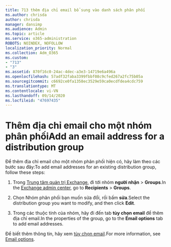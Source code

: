 ```yaml
---
title: 713 thêm địa chỉ email bổ sung vào danh sách phân phối
ms.author: chrisda
author: chrisda
manager: dansimp
ms.audience: Admin
ms.topic: article
ms.service: o365-administration
ROBOTS: NOINDEX, NOFOLLOW
localization_priority: Normal
ms.collection: Adm_O365
ms.custom:
- "713"
- "3"
ms.assetid: 870f16c0-24ac-4dec-a3e3-14719e6a496a
ms.openlocfilehash: 57adf32faba3399fbbf08c9cfed267a2fc75b05a
ms.sourcegitcommit: c6692ce0fa1358ec3529e59ca0ecdfdea4cdc759
ms.translationtype: MT
ms.contentlocale: vi-VN
ms.lasthandoff: 09/14/2020
ms.locfileid: "47697435"
---
```

# <a name="add-an-email-address-for-a-distribution-group"></a><span data-ttu-id="165e0-102">Thêm địa chỉ email cho một nhóm phân phối</span><span class="sxs-lookup"><span data-stu-id="165e0-102">Add an email address for a distribution group</span></span>

<span data-ttu-id="165e0-103">Để thêm địa chỉ email cho một nhóm phân phối hiện có, hãy làm theo các bước sau đây:</span><span class="sxs-lookup"><span data-stu-id="165e0-103">To add email addresses for an existing distribution group, follow these steps:</span></span>

1. <span data-ttu-id="165e0-104">Trong [Trung tâm quản trị Exchange](https://outlook.office365.com/ecp/), đi tới nhóm **người nhận** \> **Groups**.</span><span class="sxs-lookup"><span data-stu-id="165e0-104">In the [Exchange admin center](https://outlook.office365.com/ecp/), go to **Recipients** \> **Groups**.</span></span>

2. <span data-ttu-id="165e0-105">Chọn Nhóm phân phối bạn muốn sửa đổi, rồi bấm **sửa**.</span><span class="sxs-lookup"><span data-stu-id="165e0-105">Select the distribution group you want to modify, and then click **Edit**.</span></span>

3. <span data-ttu-id="165e0-106">Trong các thuộc tính của nhóm, hãy đi đến tab **tùy chọn email** để thêm địa chỉ email.</span><span class="sxs-lookup"><span data-stu-id="165e0-106">In the properties of the group, go to the **Email options** tab to add email addresses.</span></span> 

<span data-ttu-id="165e0-107">Để biết thêm thông tin, hãy xem [tùy chọn email](https://technet.microsoft.com/library/bb124513.aspx#emailoptions).</span><span class="sxs-lookup"><span data-stu-id="165e0-107">For more information, see [Email options](https://technet.microsoft.com/library/bb124513.aspx#emailoptions).</span></span>
